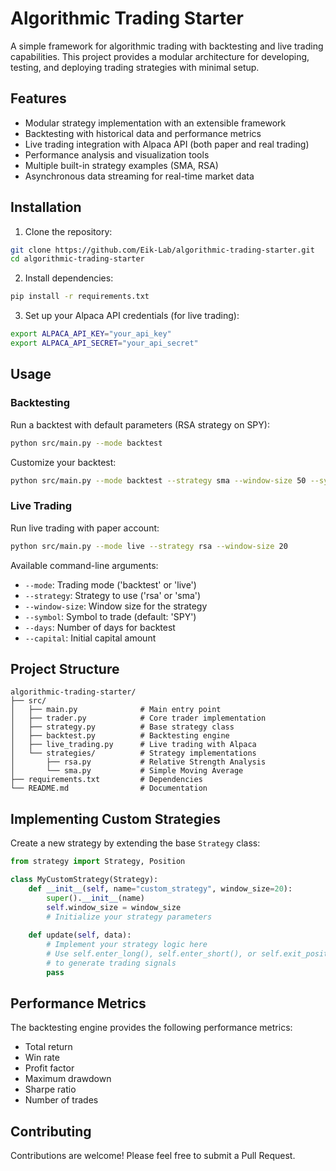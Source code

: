 # Algorithmic Trading Starter

A simple framework for algorithmic trading with backtesting and live trading capabilities. This project provides a modular architecture for developing, testing, and deploying trading strategies with minimal setup.

## Features

- Modular strategy implementation with an extensible framework
- Backtesting with historical data and performance metrics
- Live trading integration with Alpaca API (both paper and real trading)
- Performance analysis and visualization tools
- Multiple built-in strategy examples (SMA, RSA)
- Asynchronous data streaming for real-time market data

## Installation

1. Clone the repository:
```bash
git clone https://github.com/Eik-Lab/algorithmic-trading-starter.git
cd algorithmic-trading-starter
```

2. Install dependencies:
```bash
pip install -r requirements.txt
```

3. Set up your Alpaca API credentials (for live trading):
```bash
export ALPACA_API_KEY="your_api_key"
export ALPACA_API_SECRET="your_api_secret"
```

## Usage

### Backtesting

Run a backtest with default parameters (RSA strategy on SPY):
```bash
python src/main.py --mode backtest
```

Customize your backtest:
```bash
python src/main.py --mode backtest --strategy sma --window-size 50 --symbol AAPL --days 500 --capital 100000
```

### Live Trading

Run live trading with paper account:
```bash
python src/main.py --mode live --strategy rsa --window-size 20
```

Available command-line arguments:
- `--mode`: Trading mode ('backtest' or 'live')
- `--strategy`: Strategy to use ('rsa' or 'sma')
- `--window-size`: Window size for the strategy
- `--symbol`: Symbol to trade (default: 'SPY')
- `--days`: Number of days for backtest
- `--capital`: Initial capital amount

## Project Structure

```
algorithmic-trading-starter/
├── src/
│   ├── main.py              # Main entry point
│   ├── trader.py            # Core trader implementation
│   ├── strategy.py          # Base strategy class
│   ├── backtest.py          # Backtesting engine
│   ├── live_trading.py      # Live trading with Alpaca
│   └── strategies/          # Strategy implementations
│       ├── rsa.py           # Relative Strength Analysis
│       └── sma.py           # Simple Moving Average
├── requirements.txt         # Dependencies
└── README.md                # Documentation
```

## Implementing Custom Strategies

Create a new strategy by extending the base `Strategy` class:

```python
from strategy import Strategy, Position

class MyCustomStrategy(Strategy):
    def __init__(self, name="custom_strategy", window_size=20):
        super().__init__(name)
        self.window_size = window_size
        # Initialize your strategy parameters
        
    def update(self, data):
        # Implement your strategy logic here
        # Use self.enter_long(), self.enter_short(), or self.exit_position()
        # to generate trading signals
        pass
```

## Performance Metrics

The backtesting engine provides the following performance metrics:
- Total return
- Win rate
- Profit factor
- Maximum drawdown
- Sharpe ratio
- Number of trades

## Contributing

Contributions are welcome! Please feel free to submit a Pull Request.

